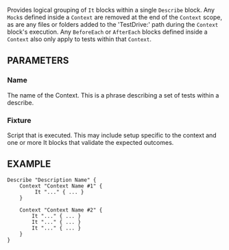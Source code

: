 Provides logical grouping of `It` blocks within a single `Describe` block.  Any `Mock`s defined inside a `Context` are removed at the end of the `Context` scope, as are any files or folders added to the 'TestDrive:\' path during the `Context` block's execution.  Any `BeforeEach` or `AfterEach` blocks defined inside a `Context`
also only apply to tests within that `Context`.

PARAMETERS
-----------
### Name
The name of the Context. This is a phrase describing a set of tests within a describe.

### Fixture
Script that is executed. This may include setup specific to the context and one or more It blocks that validate the expected outcomes.

EXAMPLE
---------
```posh
Describe "Description Name" {
    Context "Context Name #1" {
         It "..." { ... }
    }

    Context "Context Name #2" {
        It "..." { ... }
        It "..." { ... }
        It "..." { ... }
    }
}
```